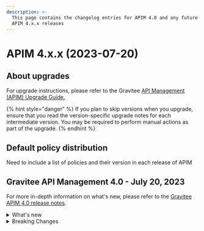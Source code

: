 ```yaml
---
description: >-
  This page contains the changelog entries for APIM 4.0 and any future minor
  APIM 4.x.x releases
---
```


# APIM 4.x.x (2023-07-20)

## About upgrades

For upgrade instructions, please refer to the Gravitee [API Management (APIM) Upgrade Guide.](../../../getting-started/install-guides/installation-guide-migration/)

{% hint style="danger" %}
If you plan to skip versions when you upgrade, ensure that you read the version-specific upgrade notes for each intermediate version. You may be required to perform manual actions as part of the upgrade.
{% endhint %}

## Default policy distribution

Need to include a list of policies and their version in each release of APIM

## Gravitee API Management 4.0 - July 20, 2023

For more in-depth information on what's new, please refer to the [Gravitee APIM 4.0 release notes](../../release-notes/gravitee-4.x/apim-4.0.md).

<details>

<summary>What's new</summary>

**API Management Console**

* API List support for v4 APIs
* New API General page for for v4 APIs
* New support for configuring v4 APIs:
  * Dynamic Entrypoint configuration
  * Dynamic Endpoint configuration
  * Plan configuration
  * Subscription configuration

**API Creation Wizard**

* New API creation wizard that supports the Gravitee v4 API definition.
* v4 API Creation wizard support for the following Endpoints:
  * Kafka
  * MQTT
  * RabbitMQ (if using AMQP 0-9-1 protocol)
  * Mock
* v4 API Creation wizard support for the following Entrypoints:
  * WebSocket
  * Webhooks
  * Server-sent Events (SSE)
  * HTTP GET
  * HTTP POST
* Support for Gravitee protocol mediation in the new v4 API Creation Wizard
* New RabbitMQ endpoint

**Policy Design and Enforcement**

* New Policy Studio that supports v4 APIs
* v4 Policy Studio support for message-level policies
* v4 Policy Studio support for policy enforcement on publish and subscribe phases for pub/sub communication
* Made existing Gravitee policies enforceable for v4 APIs:
  * API key policy
  * JWT policy
  * Keyless policy
  * OAuth2 policy
  * JSON to JSON policy
  * JSON to XML policy
  * XML to JSON
  * Assign attributes policy
  * Latency policy
  * Circuit breaker policy
  * Retry policy
  * Cache policy
  * Transform headers policy
* New Cloud Events policy
* New serialization and deserialization policies
  * JSON to Avro policy
  * Avro to JSON policy

**Developer Portal**

* Configure Webhook subscription details in the Developer Portal (by the consumer/subscriber)

**Integrations**

* Datadog reporter

**Management API**

* v2 Management API that supports actions for v4 APIs

**Kubernetes Operator**

* Use the Kubernetes Operator as a Kubernetes ingress controller
* Maintain a unique custom resource defintion (CRD) for your API across all Gravitee environments
* Manage application-level CRDs through the Gravitee Kubernetes Operator
* Define the ManagementContext for your CRD and control whether the API should be local or global

</details>

<details>

<summary>Breaking Changes</summary>

**Running APIM**

* APIM now requires a minimum of JDK 17.
* Starting with 4.0.0, there will no longer be enterprise tags (i.e. suffixed by `-ee`).
* Cluster managers are now available as plugins. Therefore, Hazelcast Cluster Manager has been removed from the default distribution.
*   TLS 1.0 and TLS 1.1 protocols are disabled by default. You can still enable these protocols with the proper TCP SSL configuration of the Gateway.

    {% code title="gravitee.yaml" %}
    ```yaml
    http:
      ssl:
        tlsProtocols: TLSv1.0, TLSv1.1, TLSv1.2 
    ```
    {% endcode %}

    Or using environment variables:

    ```bash
    GRAVITEE_HTTP_SSL_TLSPROTOCOLS=TLSv1.0,TLSv1.1,TLSv1.2
    ```

**Monitoring APIM**

* The name of the sync probe has been changed from `api-sync` to `sync-process` to make it explicit when all sync processes have been completed.
  * The content of the sync handler has slightly changed to align with new concepts:
    * `initialDone`: `true` if the first initial synchronization is done
    * `counter`: the number of iterations
    * `nextSyncTime`: when is the next synchronization
    * `lastOnError`: the latest synchronization with an error
    * `lastErrorMessage`: if `lastOnError` is `true`, the content of the error message
    * `totalOnErrors`: the number of iterations with an error
* v4 APIs currently only support the Elasticsearch reporter. If any other reporter is configured at Gateway level, each v4 API call will produce an error log.
  * However, when using a different reporter, it remains possible to disable analytics on a per-API basis to avoid generating error logs for v4 APIs.

**Managing APIs**

* The endpoint configuration is now split into a shared configuration that can be used at the group level and a configuration dedicated to the endpoint that can override the shared configuration. Existing v4 APIs need to be updated and reconfigured accordingly.
* Removed an unused and outdated feature regarding file synchronization known as `localregistry`.
* Subscriptions with `type: SUBSCRIPTION` have been renamed to `type: PUSH`. Plans have a new field called `mode` that is `STANDARD` by default but needs to be `PUSH` for all Push plans.
  * A [mongo script](https://github.com/gravitee-io/gravitee-api-management/tree/master/gravitee-apim-repository/gravitee-apim-repository-mongodb/src/main/resources/scripts/4.0.0) is available to migrate the data in MongoDB
* Jupiter mode has been replaced with the v4 emulation engine:
  * `jupiterModeEnabled` configuration has been removed and cannot be disabled anymore.
  * By default, any v2 API created or imported will emulate V4 Engine.
  * All new requests will use the new `HttpProtocolVerticle` introduced with the V4 engine. The old `ReactorVerticle` has been removed.
  * The default timeout is set to 30s for any request.
* Security Policies such as Keyless, ApiKey, JWT, or Oauth2 have been updated to return a simple Unauthorized message in case of an error. No additional details are provided to protect against a potential attacker. **This impact both v2 and v4 APIs.** However, error keys are still available for error templating. Here is a list of error keys by policy:
  * ApiKey
    * API\_KEY\_MISSING
    * API\_KEY\_INVALID
  * JWT
    * JWT\_MISSING\_TOKEN
    * JWT\_INVALID\_TOKEN
  * Oauth2
    * OAUTH2\_MISSING\_SERVER
    * OAUTH2\_MISSING\_HEADER
    * OAUTH2\_MISSING\_ACCESS\_TOKEN
    * OAUTH2\_INVALID\_ACCESS\_TOKEN
    * OAUTH2\_INVALID\_SERVER\_RESPONSE
    * OAUTH2\_INSUFFICIENT\_SCOPE
    * OAUTH2\_SERVER\_UNAVAILABLE
* Plan selection has been changed to reflect the actual security applied on the API:
  * Keyless
    * Will ignore any type of security (API key, Bearer token, etc.)
    * **If another plan has detected a security token, valid or invalid, all flows assigned to the Keyless plan will be ignored**
  * API Key
    * Retrieve the API key from the request header or query parameters (default header: `X-Gravitee-Api-Key` and default query parameter: `api-key`)
    * While it was previously ignored, **an empty API key is now considered invalid**
  * JWT
    * Retrieve JWT from `Authorization` Header or query parameters
    * Ignore empty `Authorization` Header or any type other than Bearer
    * While it was previously ignored, **an empty Bearer token is now considered invalid**
  * OAuth2
    * Retrieve OAuth2 from `Authorization` Header or query parameters
    * Ignore empty `Authorization` Header or any type other than Bearer
    * While it was previously ignored, **an empty Bearer token is now considered invalid**
* Plugins are now overridden when duplicates (id/type) are found. The plugin zip file having the most recent modified time is kept and others are ignored. Notably, this allows `additionalPlugins` for Helm charts-based deployment to work efficiently without any need to remove bundled plugins.
* The v4 API definition now expects a `FlowExecution` object instead of a `FlowMode` enumeration.
* The `Endpoint` schema is now split into two schemas and the `Endpoint` object contains two string fields to manage the configuration specific to the endpoint and the configuration that may be overridden from the `EndpointGroup`.
* Endpoint name and endpoint group name have to be unique.
*   Analytics have been introduced and the old logging configuration has been moved. The following is only applicable for v4 APIs.

    A new `Analytics` object is available on the API allowing you to configure of all analytics aspects:

    ```json
    "analytics": {
      "enabled" : true|false,
      "logging": { ... },
      "messageSampling" : { ... }
    }
    ```
* The webhook subscription configuration structure has changed.
* `ApiType` enumeration has been renamed: `SYNC` becomes `PROXY` and `ASYNC` becomes `MESSAGE`). v4 APIs and PUBLISH\_API events related to V4 APIs with old values may prevent the service to start properly. **The following script migrates data for mongodb:**

```
print('Rename ApiType from SYNC & ASYNC to PROXY & MESSAGE');
// Override this variable if you use prefix
const prefix = "";

let apisCollection = db.getCollection(`${prefix}apis`);
apisCollection.find({"definitionVersion": "V4"}).forEach((api) => {
	if (api.type == "SYNC") {
		api.definition = api.definition.replace('"type" : "sync"', '"type" : "proxy"');
		api.type = "PROXY";
        	apisCollection.replaceOne({ _id: api._id }, api);
	}
	if (api.type == "ASYNC") {
		api.definition = api.definition.replace('"type" : "async"', '"type" : "message"');
		api.type = "MESSAGE";
	        apisCollection.replaceOne({ _id: api._id }, api);
	}
});


let eventsCollection = db.getCollection(`${prefix}events`);
eventsCollection.find({"type": "PUBLISH_API"}).forEach((event) => {

       event.payload = event.payload.replace('\\"type\\" : \\"sync\\"', '\\"type\\" : \\"proxy\\"');
       event.payload = event.payload.replace('\\"type\\" : \\"async\\"', '\\"type\\" : \\"message\\"');
	event.payload = event.payload.replace('"type" : "sync"', '"type" : "proxy"');
	event.payload = event.payload.replace('"type" : "async"', '"type" : "message"');
		
       eventsCollection.replaceOne({ _id: event._id }, event);
});
```

</details>
